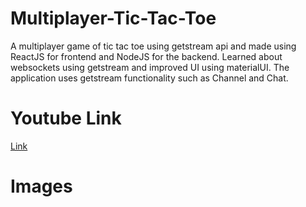 # Multiplayer-Tic-Tac-Toe

A multiplayer game of tic tac toe using getstream api and made using ReactJS for frontend and NodeJS for the backend.
Learned about websockets using getstream and improved UI using materialUI. The application uses getstream functionality such as Channel and Chat. 

# Youtube Link
[Link](https://youtu.be/Iw1YmBoOYb4)

# Images
[](image/game.png)
 
